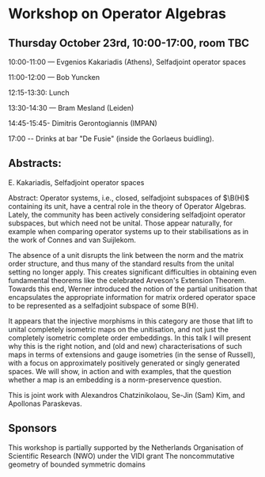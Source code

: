  <script src="https://cdn.mathjax.org/mathjax/latest/MathJax.js?config=TeX-AMS-MML_HTMLorMML" type="text/javascript"></script> <script type="text/x-mathjax-config"> MathJax.Hub.Config({ tex2jax: { skipTags: ['script', 'noscript', 'style', 'textarea', 'pre'], inlineMath: [['$','$']] } }); </script>

# Workshop on Operator Algebras

## Thursday October 23rd, 10:00-17:00, room TBC

10:00-11:00 — Evgenios Kakariadis (Athens), Selfadjoint operator spaces

11:00-12:00 — Bob Yuncken


12:15-13:30: Lunch

13:30-14:30 — Bram Mesland (Leiden)

14:45-15:45-  Dimitris Gerontogiannis (IMPAN)



17:00 -- Drinks at bar "De Fusie" (inside the Gorlaeus buidling).

## Abstracts:

E. Kakariadis, Selfadjoint operator spaces

Abstract: Operator systems, i.e., closed, selfadjoint subspaces of $\B(H)$
containing its unit, have a central role in the theory of Operator
Algebras. Lately, the community has been actively considering selfadjoint
operator subspaces, but which need not be unital. Those appear naturally,
for example when comparing operator systems up to their stabilisations as
in the work of Connes and van Suijlekom.

The absence of a unit disrupts the link between the norm and the matrix
order structure, and thus many of the standard results from the unital
setting no longer apply. This creates significant difficulties in
obtaining even fundamental theorems like the celebrated Arveson's
Extension Theorem. Towards this end, Werner introduced the notion of the
partial unitisation that encapsulates the appropriate information for
matrix ordered operator space to be represented as a selfadjoint subspace
of some B(H).

It appears that the injective morphisms in this category are those that
lift to unital completely isometric maps on the unitisation, and not just
the completely isometric complete order embeddings. In this talk I will
present why this is the right notion, and (old and new) characterisations
of such maps in terms of extensions and gauge isometries (in the sense of
Russell), with a focus on approximately positively generated or singly
generated spaces. We will show, in action and with examples, that the
question whether a map is an embedding is a norm-preservence question.

This is joint work with Alexandros Chatzinikolaou, Se-Jin (Sam) Kim, and
Apollonas Paraskevas.



## Sponsors

This workshop is partially supported by the Netherlands Organisation of Scientific Research (NWO) under the VIDI grant The noncommutative geometry of bounded symmetric domains

